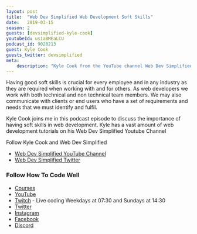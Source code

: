 ```yaml
---
layout: post
title:  "Web Dev Simplified Web Development Soft Skills"
date:   2019-03-15
season: 2
guests: [devsimplified-kyle-cook]
youtubeId: us1aBMEaLCU
podcast_id: 9020213
guest: Kyle Cook
guests_twitter: devsimplified
meta:
    description: "Kyle Cook from the YouTube channel Web Dev Simplified joins me to talk about soft skills in web development"
---
```

Having good soft skills is crucial for every employee and in any industry as they are required when working with and for others. As web developers we work with both technical and non technical team members. We may also communicate with clients or end users who have a set of requirements and needs that we must identify and fulfil.

Kyle Cook joins me in this podcast episode to discuss the importance of having soft skills in web development. Kyle has a vast amount of web development tutorials on his Web Dev Simplified Youtube Channel

Follow Kyle Cook and Web Dev Simplified
- [Web Dev Simplified YouTube Channel](https://www.youtube.com/webdevsimplified)
- [Web Dev Simplified Twitter](https://twitter.com/devsimplified)

### Follow How To Code Well
- [Courses](http://howtocodewell.net)
- [YouTube](http://youtube.com/howtocodewell)
- [Twitch](http://twitch.tv/howtocodewell) - Live coding Weekdays at 07:30 and Sundays at 14:30
- [Twitter](https://twitter.com/howtocodewell)
- [Instagram](http://instagram.com/howtocodewell/)
- [Facebook](http://facebook.com/howtocodewell/)
- [Discord](http://howtocodewell.net/discord)

